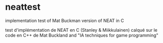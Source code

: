 neattest
========

implementation test of Mat Buckman version of NEAT in C

test d'implémentation de NEAT en C (Stanley & Miikkulainen) calqué sur le code en C++ de Mat Buckland and "IA techniques for game programming"
